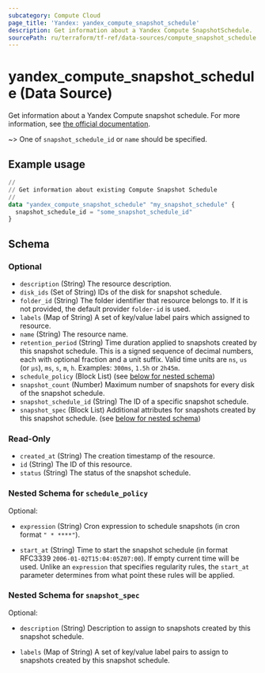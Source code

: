 ```yaml
---
subcategory: Compute Cloud
page_title: 'Yandex: yandex_compute_snapshot_schedule'
description: Get information about a Yandex Compute SnapshotSchedule.
sourcePath: ru/terraform/tf-ref/data-sources/compute_snapshot_schedule.md
---
```


# yandex_compute_snapshot_schedule (Data Source)

Get information about a Yandex Compute snapshot schedule. For more information, see [the official documentation](https://yandex.cloud/docs/compute/concepts/snapshot-schedule).

~> One of `snapshot_schedule_id` or `name` should be specified.

## Example usage

```terraform
//
// Get information about existing Compute Snapshot Schedule
//
data "yandex_compute_snapshot_schedule" "my_snapshot_schedule" {
  snapshot_schedule_id = "some_snapshot_schedule_id"
}
```

<!-- schema generated by tfplugindocs -->
## Schema

### Optional

- `description` (String) The resource description.
- `disk_ids` (Set of String) IDs of the disk for snapshot schedule.
- `folder_id` (String) The folder identifier that resource belongs to. If it is not provided, the default provider `folder-id` is used.
- `labels` (Map of String) A set of key/value label pairs which assigned to resource.
- `name` (String) The resource name.
- `retention_period` (String) Time duration applied to snapshots created by this snapshot schedule. This is a signed sequence of decimal numbers, each with optional fraction and a unit suffix. Valid time units are `ns`, `us` (or `µs`), `ms`, `s`, `m`, `h`. Examples: `300ms`, `1.5h` or `2h45m`.
- `schedule_policy` (Block List) (see [below for nested schema](#nestedblock--schedule_policy))
- `snapshot_count` (Number) Maximum number of snapshots for every disk of the snapshot schedule.
- `snapshot_schedule_id` (String) The ID of a specific snapshot schedule.
- `snapshot_spec` (Block List) Additional attributes for snapshots created by this snapshot schedule. (see [below for nested schema](#nestedblock--snapshot_spec))

### Read-Only

- `created_at` (String) The creation timestamp of the resource.
- `id` (String) The ID of this resource.
- `status` (String) The status of the snapshot schedule.

<a id="nestedblock--schedule_policy"></a>
### Nested Schema for `schedule_policy`

Optional:

- `expression` (String) Cron expression to schedule snapshots (in cron format `" * ****"`).

- `start_at` (String) Time to start the snapshot schedule (in format RFC3339 `2006-01-02T15:04:05Z07:00`). If empty current time will be used. Unlike an `expression` that specifies regularity rules, the `start_at` parameter determines from what point these rules will be applied.



<a id="nestedblock--snapshot_spec"></a>
### Nested Schema for `snapshot_spec`

Optional:

- `description` (String) Description to assign to snapshots created by this snapshot schedule.

- `labels` (Map of String) A set of key/value label pairs to assign to snapshots created by this snapshot schedule.

